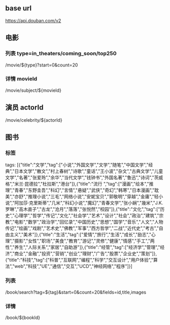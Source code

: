 ## base url
https://api.douban.com/v2

## 电影

### 列表 type=in_theaters/coming_soon/top250
/movie/${type}?start=0&count=20

### 详情 movieId
/movie/subject/${movieId}

## 演员 actorId
/movie/celebrity/${actorId}

## 图书

### 标签
tags: [{"title":"文学","tag":["小说","外国文学","文学","随笔","中国文学","经典","日本文学","散文","村上春树","诗歌","童话","王小波","杂文","古典文学","儿童文学","名著","张爱玲","余华","当代文学","钱钟书","外国名著","鲁迅","诗词","茨威格","米兰·昆德拉","杜拉斯","港台"]},{"title":"流行 ","tag":["漫画","绘本","推理","青春","东野圭吾","科幻","言情","悬疑","武侠","奇幻","韩寒","日本漫画","耽美","亦舒","推理小说","三毛","网络小说","安妮宝贝","郭敬明","穿越","金庸","轻小说","阿加莎·克里斯蒂","几米","科幻小说","魔幻","青春文学","张小娴","幾米","J.K.罗琳","高木直子","古龙","沧月","落落","张悦然","校园"]},{"title":"文化","tag":["历史","心理学","哲学","传记","文化","社会学","艺术","设计","社会","政治","建筑","宗教","电影","数学","政治学","回忆录","中国历史","思想","国学","音乐","人文","人物传记","绘画","戏剧","艺术史","佛教","军事","西方哲学","二战","近代史","考古","自由主义","美术"]},{"title":"生活","tag":["爱情","旅行","生活","成长","励志","心理","摄影","女性","职场","美食","教育","游记","灵修","健康","情感","手工","两性","养生","人际关系","家居","自助游"]},{"title":"经管","tag":["经济学","管理","经济","商业","金融","投资","营销","创业","理财","广告","股票","企业史","策划"]},{"title":"科技","tag":["科普","互联网","编程","科学","交互设计","用户体验","算法","web","科技","UE","通信","交互","UCD","神经网络","程序"]}]
    
### 列表 
/book/search?tag=${tag}&start=0&count=20&fields=id,title,images

### 详情
/book/${bookId}
